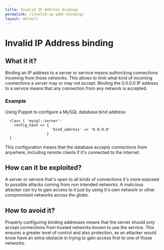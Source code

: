 ```yaml
---
title: Invalid IP Address binding
permalink: /invalid-ip-addr-binding/
layout: default
---
```


# Invalid IP Address binding

## What it it?

Binding an IP address to a server or service means authorizing connections incoming from those networks. This allows to limit what kind of incoming connections a server may or may not accept. Binding the 0.0.0.0 IP address to a service means that any connection from any network is accepted.

### Example
Using Puppet to configure a MySQL database bind address:
```puppet
  class { 'mysql::server':
    config_hash => {
                     'bind_address' => '0.0.0.0'
                   }
  }
```
This configuration means that the database accepts connections from anywhere, including remote clients if it's connected to the internet.


## How can it be exploited?

A server or service that's open to all kinds of connections it's more exposed to possible attacks coming from non intended networks. A malicious attacker can try to gain access to it just by using it's own network or other compromised networks across the globe.

## How to avoid it?

Properly configuring binding addresses means that the server should only accept connections from trusted networks known to use the service. This ensures a greater level of control and also protection, as an attacker would know have an extra obstacle in trying to gain access first to one of those networks.